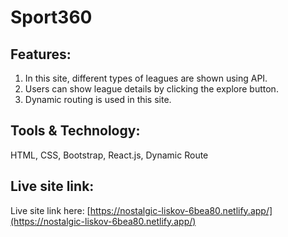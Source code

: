# Sport360

## Features:
1. In this site, different types of leagues are shown using API.
2. Users can show league details by clicking the explore button.
3. Dynamic routing is used in this site.

## Tools & Technology:
HTML, CSS, Bootstrap, React.js, Dynamic Route

## Live site link: 
Live site link here: [https://nostalgic-liskov-6bea80.netlify.app/](https://nostalgic-liskov-6bea80.netlify.app/)
